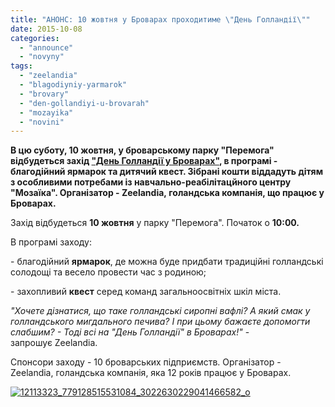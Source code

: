 ```yaml
---
title: "АНОНС: 10 жовтня у Броварах проходитиме \"День Голландії\""
date: 2015-10-08
categories: 
  - "announce"
  - "novyny"
tags: 
  - "zeelandia"
  - "blagodiyniy-yarmarok"
  - "brovary"
  - "den-gollandiyi-u-brovarah"
  - "mozayika"
  - "novini"
---
```


**В цю суботу, 10 жовтня, у броварському парку "Перемога" відбудеться захід ["День Голландії у Броварах"](https://www.facebook.com/events/1214026651957359/), в програмі - благодійний ярмарок та дитячий квест. Зібрані кошти віддадуть дітям з особливими потребами із навчально-реабілітацйного центру "Мозаїка". Організатор - Zeelandia, голандська компанія, що працює у Броварах.**

Захід відбудеться **10 жовтня** у парку "Перемога". Початок о **10:00.**

В програмі заходу:

\- благодійний **ярмарок**, де можна буде придбати традиційні голландські солодощі та весело провести час з родиною;

\- захопливий **квест** серед команд загальноосвітніх шкіл міста.

_"Хочете дізнатися, що таке голландські сиропні вафлі? А який смак у голландського мигдального печива? І при цьому бажаєте допомогти слабшим? - Тоді всі на "День Голландії" в Броварах!"_ - запрошує Zeelandia.

Cпонсори заходу - 10 броварських підприємств. Організатор - Zeelandia, голандська компанія, яка 12 років працює у Броварах.

[![12113323_779128515531084_3022630229041466582_o](https://mpz.brovary.org/wp-content/uploads/2015/10/12113323_779128515531084_3022630229041466582_o.jpg)](https://mpz.brovary.org/wp-content/uploads/2015/10/12113323_779128515531084_3022630229041466582_o.jpg)
